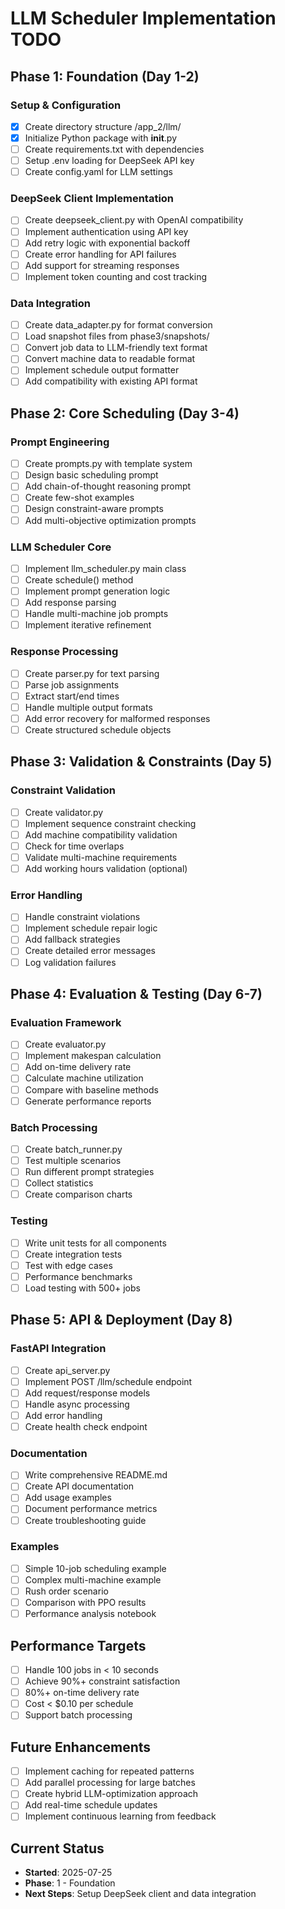 # LLM Scheduler Implementation TODO

## Phase 1: Foundation (Day 1-2)

### Setup & Configuration
- [x] Create directory structure /app_2/llm/
- [x] Initialize Python package with __init__.py
- [ ] Create requirements.txt with dependencies
- [ ] Setup .env loading for DeepSeek API key
- [ ] Create config.yaml for LLM settings

### DeepSeek Client Implementation
- [ ] Create deepseek_client.py with OpenAI compatibility
- [ ] Implement authentication using API key
- [ ] Add retry logic with exponential backoff
- [ ] Create error handling for API failures
- [ ] Add support for streaming responses
- [ ] Implement token counting and cost tracking

### Data Integration
- [ ] Create data_adapter.py for format conversion
- [ ] Load snapshot files from phase3/snapshots/
- [ ] Convert job data to LLM-friendly text format
- [ ] Convert machine data to readable format
- [ ] Implement schedule output formatter
- [ ] Add compatibility with existing API format

## Phase 2: Core Scheduling (Day 3-4)

### Prompt Engineering
- [ ] Create prompts.py with template system
- [ ] Design basic scheduling prompt
- [ ] Add chain-of-thought reasoning prompt
- [ ] Create few-shot examples
- [ ] Design constraint-aware prompts
- [ ] Add multi-objective optimization prompts

### LLM Scheduler Core
- [ ] Implement llm_scheduler.py main class
- [ ] Create schedule() method
- [ ] Implement prompt generation logic
- [ ] Add response parsing
- [ ] Handle multi-machine job prompts
- [ ] Implement iterative refinement

### Response Processing
- [ ] Create parser.py for text parsing
- [ ] Parse job assignments
- [ ] Extract start/end times
- [ ] Handle multiple output formats
- [ ] Add error recovery for malformed responses
- [ ] Create structured schedule objects

## Phase 3: Validation & Constraints (Day 5)

### Constraint Validation
- [ ] Create validator.py
- [ ] Implement sequence constraint checking
- [ ] Add machine compatibility validation
- [ ] Check for time overlaps
- [ ] Validate multi-machine requirements
- [ ] Add working hours validation (optional)

### Error Handling
- [ ] Handle constraint violations
- [ ] Implement schedule repair logic
- [ ] Add fallback strategies
- [ ] Create detailed error messages
- [ ] Log validation failures

## Phase 4: Evaluation & Testing (Day 6-7)

### Evaluation Framework
- [ ] Create evaluator.py
- [ ] Implement makespan calculation
- [ ] Add on-time delivery rate
- [ ] Calculate machine utilization
- [ ] Compare with baseline methods
- [ ] Generate performance reports

### Batch Processing
- [ ] Create batch_runner.py
- [ ] Test multiple scenarios
- [ ] Run different prompt strategies
- [ ] Collect statistics
- [ ] Create comparison charts

### Testing
- [ ] Write unit tests for all components
- [ ] Create integration tests
- [ ] Test with edge cases
- [ ] Performance benchmarks
- [ ] Load testing with 500+ jobs

## Phase 5: API & Deployment (Day 8)

### FastAPI Integration
- [ ] Create api_server.py
- [ ] Implement POST /llm/schedule endpoint
- [ ] Add request/response models
- [ ] Handle async processing
- [ ] Add error handling
- [ ] Create health check endpoint

### Documentation
- [ ] Write comprehensive README.md
- [ ] Create API documentation
- [ ] Add usage examples
- [ ] Document performance metrics
- [ ] Create troubleshooting guide

### Examples
- [ ] Simple 10-job scheduling example
- [ ] Complex multi-machine example
- [ ] Rush order scenario
- [ ] Comparison with PPO results
- [ ] Performance analysis notebook

## Performance Targets
- [ ] Handle 100 jobs in < 10 seconds
- [ ] Achieve 90%+ constraint satisfaction
- [ ] 80%+ on-time delivery rate
- [ ] Cost < $0.10 per schedule
- [ ] Support batch processing

## Future Enhancements
- [ ] Implement caching for repeated patterns
- [ ] Add parallel processing for large batches
- [ ] Create hybrid LLM-optimization approach
- [ ] Add real-time schedule updates
- [ ] Implement continuous learning from feedback

## Current Status
- **Started**: 2025-07-25
- **Phase**: 1 - Foundation
- **Next Steps**: Setup DeepSeek client and data integration